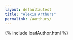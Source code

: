```yaml
---
layout: defaultautest
title: "Alexia Arthurs"
permalink: /aarthurs/
---
```

{% include loadAuthor.html %}
<script>
    $(document).ready(function(){
        showAuthorBio('{{ page.authorId }}');
   });
</script>
